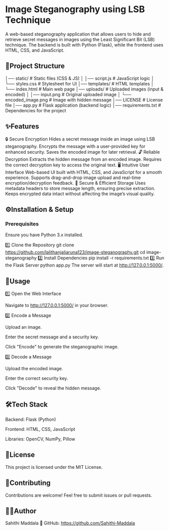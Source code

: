 # Image Steganography using LSB Technique
A web-based steganography application that allows users to hide and retrieve secret messages in images using the Least Significant Bit (LSB) technique. The backend is built with Python (Flask), while the frontend uses HTML, CSS, and JavaScript.

## 📂Project Structure
│── static/               # Static files (CSS & JS)
│   │── script.js         # JavaScript logic
│   └── styles.css        # Stylesheet for UI
│── templates/            # HTML templates
│   └── index.html        # Main web page
│── uploads/              # Uploaded images (input & encoded)
│   │── input.png         # Original uploaded image
│   └── encoded_image.png # Image with hidden message
│── LICENSE               # License file
│── app.py                # Flask application (backend logic)
│── requirements.txt      # Dependencies for the project

## ✨Features
🔒 Secure Encryption
Hides a secret message inside an image using LSB steganography.
Encrypts the message with a user-provided key for enhanced security.
Saves the encoded image for later retrieval.
🔓 Reliable Decryption
Extracts the hidden message from an encoded image.
Requires the correct decryption key to access the original text.
🖥 Intuitive User Interface
Web-based UI built with HTML, CSS, and JavaScript for a smooth experience.
Supports drag-and-drop image upload and real-time encryption/decryption feedback.
📂 Secure & Efficient Storage
Uses metadata headers to store message length, ensuring precise extraction.
Keeps encrypted data intact without affecting the image’s visual quality.

## ⚙️Installation & Setup
### Prerequisites
Ensure you have Python 3.x installed.

1️⃣ Clone the Repository
git clone https://github.com/lalithanjaliaruna123/image-steganography.git
cd image-steganography
2️⃣ Install Dependencies
pip install -r requirements.txt
3️⃣ Run the Flask Server
python app.py
The server will start at http://127.0.0.1:5000/.

## 🚀Usage
1️⃣ Open the Web Interface

Navigate to http://127.0.0.1:5000/ in your browser.

2️⃣ Encode a Message

Upload an image.

Enter the secret message and a security key.

Click "Encode" to generate the steganographic image.

3️⃣ Decode a Message

Upload the encoded image.

Enter the correct security key.

Click "Decode" to reveal the hidden message.


## 🛠Tech Stack
Backend: Flask (Python)

Frontend: HTML, CSS, JavaScript

Libraries: OpenCV, NumPy, Pillow


## 📜License
This project is licensed under the MIT License.

## 🤝Contributing
Contributions are welcome! Feel free to submit issues or pull requests.

## 👩‍💻Author
Sahithi Maddala
🔗 GitHub: https://github.com/Sahithi-Maddala

